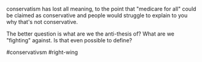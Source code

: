 conservatism has lost all meaning, to the point that "medicare for all" could be claimed as conservative and people would struggle to explain to you why that's not conservative.

The better question is what are we the anti-thesis of?  What are we "fighting" against.  Is that even possible to define?

#conservativsm #right-wing 